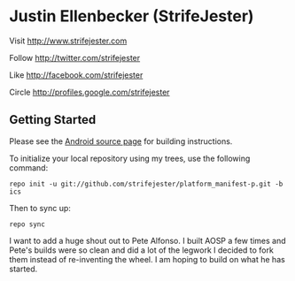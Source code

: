 Justin Ellenbecker (StrifeJester)
===========

Visit http://www.strifejester.com 

Follow http://twitter.com/strifejester

Like http://facebook.com/strifejester

Circle http://profiles.google.com/strifejester


Getting Started
---------------

Please see the [Android source page](http://source.android.com/source/index.html) for building instructions.

To initialize your local repository using my trees, use the following command:

    repo init -u git://github.com/strifejester/platform_manifest-p.git -b ics

Then to sync up:

    repo sync

I want to add a huge shout out to Pete Alfonso. I built AOSP a few times and Pete's builds were so clean and did 
a lot of the legwork I decided to fork them instead of re-inventing the wheel. I am hoping to build on what he has started.

